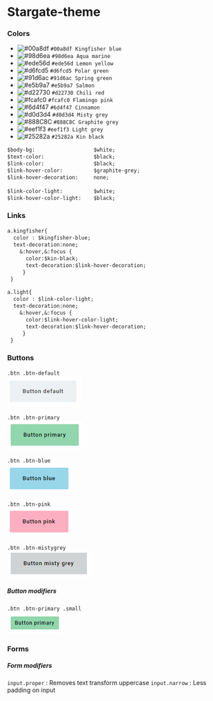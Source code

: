 # Stargate-theme

### Colors
- ![#00a8df](https://placehold.it/15/00a8df/000000?text=+) `#00a8df Kingfisher blue`
- ![#98d6ea](https://placehold.it/15/98d6ea/000000?text=+) `#98d6ea Aqua marine`
- ![#ede56d](https://placehold.it/15/ede56d/000000?text=+) `#ede56d Lemon yellow`
- ![#d6fcd5](https://placehold.it/15/d6fcd5/000000?text=+) `#d6fcd5 Polar green`
- ![#91d6ac](https://placehold.it/15/91d6ac/000000?text=+) `#91d6ac Spring green`
- ![#e5b9a7](https://placehold.it/15/e5b9a7/000000?text=+) `#e5b9a7 Salmon`
- ![#d22730](https://placehold.it/15/d22730/000000?text=+) `#d22730 Chili red`
- ![#fcafc0](https://placehold.it/15/fcafc0/000000?text=+) `#fcafc0 Flamingo pink`
- ![#6d4f47](https://placehold.it/15/6d4f47/000000?text=+) `#6d4f47 Cinnamon`
- ![#d0d3d4](https://placehold.it/15/d0d3d4/000000?text=+) `#d0d3d4 Misty grey`
- ![#888C8C](https://placehold.it/15/888C8C/000000?text=+) `#888C8C Graphite grey`
- ![#eef1f3](https://placehold.it/15/eef1f3/000000?text=+) `#eef1f3 Light grey`
- ![#25282a](https://placehold.it/15/25282a/000000?text=+) `#25282a Kin black`

```
$body-bg:                   $white;
$text-color:                $black;
$link-color:                $black;
$link-hover-color:          $graphite-grey;
$link-hover-decoration:     none;

$link-color-light:          $white;
$link-hover-color-light:    $black;
```

### Links
```
a.kingfisher{
  color : $kingfisher-blue;
  text-decoration:none;
    &:hover,&:focus {
      color:$kin-black;
      text-decoration:$link-hover-decoration;
     }
 }
```

```
a.light{
  color : $link-color-light;
  text-decoration:none;
    &:hover,&:focus {
      color:$link-hover-color-light;
      text-decoration:$link-hover-decoration;
     }
 }
```

### Buttons
`.btn .btn-default`<br />
![Button default](https://github.com/kinnarps/Stargate-theme/blob/master/resources/button_default.PNG)

`.btn .btn-primary`<br />
![Button primary](https://github.com/kinnarps/Stargate-theme/blob/master/resources/button_primary.PNG)

`.btn .btn-blue`<br />
![Button blue](https://github.com/kinnarps/Stargate-theme/blob/master/resources/button_blue.PNG)

`.btn .btn-pink`<br />
![Button pink](https://github.com/kinnarps/Stargate-theme/blob/master/resources/button_pink.PNG)

`.btn .btn-mistygrey`<br />
![Button primary](https://github.com/kinnarps/Stargate-theme/blob/master/resources/button_mistygrey.PNG)

##### Button modifiers
`.btn .btn-primary .small`<br />
![Button primary small](https://github.com/kinnarps/Stargate-theme/blob/master/resources/button_primary_small.PNG)

### Forms

##### Form modifiers
`input.proper` : Removes text transform uppercase
`input.narrow` : Less padding on input

